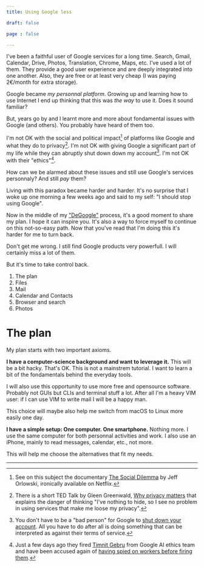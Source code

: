 ```yaml
---
title: Using Google less

draft: false

page : false

---
```

I've been a faithful user of Google services for a long time. Search, Gmail,
Calendar, Drive, Photos, Translation, Chrome, Maps, etc. I've used a lot of
them. They provide a good user experience and are deeply integrated into one
another. Also, they are free or at least very cheap (I was paying 2€/month for
extra storage).

Google became *my personnal platform*. Growing up and learning how to use
Internet I end up thinking that this was *the way* to use it. Does it sound
familiar?

But, years go by and I learnt more and more about fondamental issues with Google
(and others). You probably have heard of them too.

I'm not OK with the social and political impact[^1] of platforms like Google and
what they do to privacy[^2]. I'm not OK with giving Google a significant part of
my life while they can abruptly shut down down my account[^3]. I'm not OK with
their "ethics"[^4].

How can we be alarmed about these issues and still use Google's services
personnaly? And still *pay* them?

Living with this paradox became harder and harder. It's no surprise that I woke
up one morning a few weeks ago and said to my self: "I should stop using
Google".

Now in the middle of my ["DeGoogle"](https://www.reddit.com/r/degoogle) process,
it's a good moment to share my plan. I hope it can inspire you. It's also a way
to force myself to continue on this not-so-easy path. Now that you've read that
I'm doing this it's harder for me to turn back.

Don't get me wrong. I still find Google products very powerfull. I will
certainly miss a lot of them.

But it's time to take control back.

<div class="guide-chapters">
  <ol>
    <li>The plan</li>
    <li>Files</li>
    <li>Mail</li>
    <li>Calendar and Contacts</li>
    <li>Browser and search</li>
    <li>Photos</li>
  </ol>
</div>

# The plan 

My plan starts with two important axioms.

**I have a computer-science background and want to leverage it.** This will be a
bit hacky. That's OK. This is not a mainstrem tutorial. I want to learn a bit of
the fondamentals behind the everyday tools.

I will also use this opportunity to use more free and opensource software.
Probably not GUIs but CLIs and terminal stuff a lot. After all I'm a heavy
VIM user: if I can use VIM to write mail I will be a happy man.

This choice will maybe also help me switch from macOS to Linux more easily one
day.

**I have a simple setup: One computer. One smartphone.** Nothing more. I use the
same computer for both personnal activities and work. I also use an iPhone,
mainly to read messages, calendar, etc., not more.

This will help me choose the alternatives that fit my needs.

---

[^1]: See on this subject the documentary
    [The Social Dilemma](https://en.wikipedia.org/wiki/The_Social_Dilemma) by
    Jeff Orlowski, ironically available on Netflix.

[^2]: There is a short TED Talk by Gleen Greenwald,
    [Why privacy matters](https://www.ted.com/talks/glenn_greenwald_why_privacy_matters)
    that explains the danger of thinking "I've nothing to hide, so I see no
    problem in using services that make me loose my privacy".

[^3]: You don't have to be a "bad person" for Google to
    [shut down your account](https://www.reddit.com/r/google/comments/6sqgip/google_shuts_down_my_account_after_10_years_of).
    All you have to do after all is doing something that can be interpreted as
    against their terms of service.

[^4]: Just a few days ago they fired [Timnit Gebru](https://www.theverge.com/2020/12/5/22155985/paper-timnit-gebru-fired-google-large-language-models-search-ai)
    from Google AI ethics team and have been accused again of [having spied on
    workers before firing them](https://www.theverge.com/2020/12/2/22047383/google-spied-workers-before-firing-labor-complaint).
